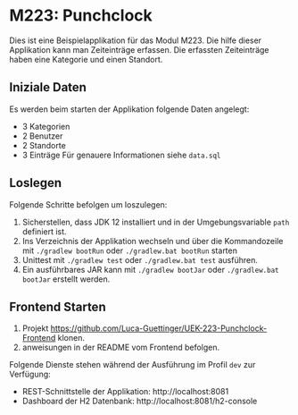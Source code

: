 # M223: Punchclock
Dies ist eine Beispielapplikation für das Modul M223. Die hilfe dieser Applikation kann man Zeiteinträge erfassen.
Die erfassten Zeiteinträge haben eine Kategorie und einen Standort.

## Iniziale Daten
Es werden beim starten der Applikation folgende Daten angelegt:
- 3 Kategorien
- 2 Benutzer
- 2 Standorte
- 3 Einträge
Für genauere Informationen siehe `data.sql`

## Loslegen
Folgende Schritte befolgen um loszulegen:
1. Sicherstellen, dass JDK 12 installiert und in der Umgebungsvariable `path` definiert ist.
1. Ins Verzeichnis der Applikation wechseln und über die Kommandozeile mit `./gradlew bootRun` oder `./gradlew.bat bootRun` starten
1. Unittest mit `./gradlew test` oder `./gradlew.bat test` ausführen.
1. Ein ausführbares JAR kann mit `./gradlew bootJar` oder `./gradlew.bat bootJar` erstellt werden.

## Frontend Starten
1. Projekt https://github.com/Luca-Guettinger/UEK-223-Punchclock-Frontend klonen.
1. anweisungen in der README vom Frontend befolgen.

Folgende Dienste stehen während der Ausführung im Profil `dev` zur Verfügung:
- REST-Schnittstelle der Applikation: http://localhost:8081
- Dashboard der H2 Datenbank: http://localhost:8081/h2-console